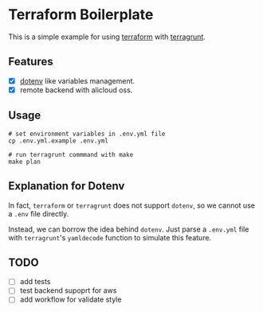 # Terraform Boilerplate

This is a simple example for using [terraform](https://www.terraform.io) with [terragrunt](https://github.com/gruntwork-io/terragrunt).

## Features

- [x] [dotenv](https://github.com/motdotla/dotenv) like variables management.
- [x] remote backend with alicloud oss.

## Usage

```shell
# set environment variables in .env.yml file
cp .env.yml.example .env.yml

# run terragrunt commmand with make
make plan
```

## Explanation for Dotenv

In fact, `terraform` or `terragrunt` does not support `dotenv`, so we cannot use a `.env` file directly.

Instead, we can borrow the idea behind `dotenv`. Just parse a `.env.yml` file with `terragrunt`'s `yamldecode` function to simulate this feature.

## TODO

- [ ] add tests
- [ ] test backend supoprt for aws
- [ ] add workflow for validate style
